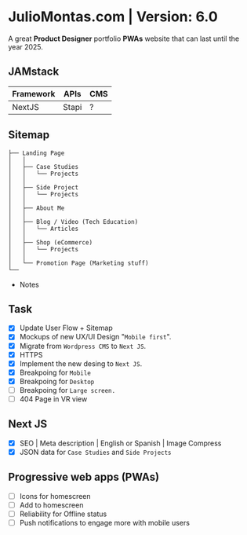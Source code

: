 # JulioMontas.com | Version: 6.0
A great **Product Designer** portfolio **PWAs** website that can last until the year 2025.  

## JAMstack
Framework | APIs | CMS |
---|---|---|
NextJS | Stapi | ?
## Sitemap
```
├── Landing Page
│   │
│   ├── Case Studies
│   │   └── Projects
│   │
│   ├── Side Project
│   │   └── Projects
│   │
│   ├── About Me
│   │
│   ├── Blog / Video (Tech Education)
│   │   └── Articles
│   │
│   ├── Shop (eCommerce)
│   │   └── Projects
│   │
│   └── Promotion Page (Marketing stuff)
└──        
```
* Notes
## Task
- [x] Update User Flow + Sitemap
- [x] Mockups of new UX/UI Design "`Mobile first`".
- [x] Migrate from `Wordpress CMS` to `Next JS`.
- [x] HTTPS
- [x] Implement the new desing to `Next JS`.
- [x] Breakpoing for `Mobile`
- [x] Breakpoing for `Desktop`
- [ ] Breakpoing for `Large screen.`
- [ ] 404 Page in VR view
## Next JS
- [x] SEO
      | Meta description
      | English or Spanish
      | Image Compress
- [x] JSON data for `Case Studies` and `Side Projects`
## Progressive web apps (PWAs)
- [ ] Icons for homescreen
- [ ] Add to homescreen
- [ ] Reliability for Offline status
- [ ] Push notifications to engage more with mobile users
